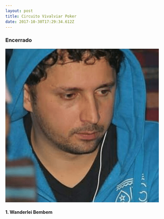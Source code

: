 ```yaml
---
layout: post
title: Circuito Vivalviar Poker
date: 2017-10-30T17:29:34.612Z
---
```

<div class="col-8">

<h3 class="center text-danger">Encerrado</h3>

<div class="team">

<div class="row">

<div class="col-md-4">

<div class="team-player">

<img src="/uploads/1_wanderlei_bembem.png" alt="1. Wanderlei Bembem" class="rounded-circle img-fluid img-raised">

<h4 class="title">1. Wanderlei Bembem</h4>

</div>

</div>

</div>

</div>

</div>

<!--<div class="col-8">

<h3>Ranking:</h3>

<table class="table table-bordered rank">

<thead>

<th>Nome</th>

<th>Pontos</th>

</thead>

<tbody>

<tr>

<td>Wanderlei Bembem</td>

<td>3965</td>

</tr>

<tr>

<td>Márcio Alexandre</td>

<td>3245</td>

</tr>

<tr>

<td>Rafael Rodrigues</td>

<td>3215</td>

</tr>

<tr>

<td>Marcelo Victor</td>

<td>3150</td>

</tr>

<tr>

<td>Luciano Ferreira</td>

<td>2995</td>

</tr>

<tr>

<td>Pedro Brito</td>

<td>2810</td>

</tr>

<tr>

<td>Maikon Hoshi</td>

<td>2790</td>

</tr>

<tr>

<td>André Caldas</td>

<td>2525</td>

</tr>

<tr>

<td>Djerson Alves</td>

<td>2430</td>

</tr>

<tr>

<td>Tiago Rocha</td>

<td>2340</td>

</tr>

<tr>

<td>Thiago Abdalla</td>

<td>2295</td>

</tr>

<tr>

<td>José Lucas</td>

<td>2165</td>

</tr>

<tr>

<td>Cleiton Ties</td>

<td>2140</td>

</tr>

<tr>

<td>Reidir de Melo</td>

<td>1970</td>

</tr>

<tr>

<td>Anderson Alves</td>

<td>1870</td>

</tr>

<tr>

<td>Renê Pereira</td>

<td>1855</td>

</tr>

<tr>

<td>Gustavo Soler</td>

<td>1830</td>

</tr>

<tr>

<td>Alexandre Fonseca</td>

<td>1800</td>

</tr>

<tr>

<td>Wesley Vieira</td>

<td>1730</td>

</tr>

<tr>

<td>Walter Crudo</td>

<td>1675</td>

</tr>

<tr>

<td>Fabiano Chumann</td>

<td>1670</td>

</tr>

<tr>

<td>Miguel Angelo</td>

<td>1610</td>

</tr>

<tr>

<td>Cláudia Villarinho</td>

<td>1490</td>

</tr>

<tr>

<td>Rodrigo Maia</td>

<td>1470</td>

</tr>

<tr>

<td>Paulo Oliveira</td>

<td>1460</td>

</tr>

<tr>

<td>Fábio Rödel</td>

<td>1455</td>

</tr>

<tr>

<td>Cláudio Humberto</td>

<td>1435</td>

</tr>

<tr>

<td>Erigon Wesley</td>

<td>1390</td>

</tr>

<tr>

<td>Diego Braido</td>

<td>1370</td>

</tr>

<tr>

<td>Guilherme Isac</td>

<td>1220</td>

</tr>

<tr>

<td>Miguel Bueno</td>

<td>1195</td>

</tr>

<tr>

<td>Ricardo Vales</td>

<td>1130</td>

</tr>

<tr>

<td>Daniel Santos</td>

<td>1115</td>

</tr>

<tr>

<td>Jean Pierre</td>

<td>1070</td>

</tr>

<tr>

<td>Leandro Freitas</td>

<td>1025</td>

</tr>

<tr>

<td>Jhonathan Ribeiro</td>

<td>1000</td>

</tr>

<tr>

<td>André Tavares</td>

<td>955</td>

</tr>

<tr>

<td>Jessé David</td>

<td>890</td>

</tr>

<tr>

<td>Jair Constancio</td>

<td>870</td>

</tr>

<tr>

<td>Danilo Arenales</td>

<td>800</td>

</tr>

<tr>

<td>Fábio Augusto</td>

<td>780</td>

</tr>

<tr>

<td>Álvaro Neves</td>

<td>770</td>

</tr>

<tr>

<td>Laerte Valadares</td>

<td>750</td>

</tr>

<tr>

<td>Geofran Martins</td>

<td>750</td>

</tr>

<tr>

<td>Jorge Andrade</td>

<td>730</td>

</tr>

<tr>

<td>Felipe Silva</td>

<td>720</td>

</tr>

<tr>

<td>Guilherme Ramos</td>

<td>700</td>

</tr>

<tr>

<td>Leandro Ferreira</td>

<td>700</td>

</tr>

<tr>

<td>José Pedro</td>

<td>680</td>

</tr>

<tr>

<td>Fernando Girodo</td>

<td>680</td>

</tr>

<tr>

<td>Deividi Schwendler</td>

<td>680</td>

</tr>

<tr>

<td>Maurício Garrido</td>

<td>670</td>

</tr>

<tr>

<td>Lucas Gomes</td>

<td>650</td>

</tr>

<tr>

<td>Mateus Faria</td>

<td>640</td>

</tr>

<tr>

<td>Valber Torres</td>

<td>630</td>

</tr>

<tr>

<td>Luiz Ricardo</td>

<td>620</td>

</tr>

<tr>

<td>Emanuel Fernandez</td>

<td>620</td>

</tr>

<tr>

<td>Renan Santos</td>

<td>600</td>

</tr>

<tr>

<td>Sandro Gomes</td>

<td>580</td>

</tr>

<tr>

<td>Evandro Tirelo</td>

<td>580</td>

</tr>

<tr>

<td>Roney Nascimento</td>

<td>560</td>

</tr>

<tr>

<td>Willian Yagui</td>

<td>540</td>

</tr>

<tr>

<td>Luiz Athayde</td>

<td>535</td>

</tr>

<tr>

<td>Matheus Bavilacqua</td>

<td>520</td>

</tr>

<tr>

<td>Fabrício Silva</td>

<td>515</td>

</tr>

<tr>

<td>Jorge Gomes</td>

<td>510</td>

</tr>

<tr>

<td>Lucas Freitas</td>

<td>500</td>

</tr>

<tr>

<td>Neiva Junior</td>

<td>500</td>

</tr>

<tr>

<td>Caio Papalia</td>

<td>500</td>

</tr>

<tr>

<td>Adriano Simões</td>

<td>490</td>

</tr>

<tr>

<td>George Campos</td>

<td>490</td>

</tr>

<tr>

<td>Rafael Oliveira</td>

<td>480</td>

</tr>

<tr>

<td>Vinícius Beretens</td>

<td>480</td>

</tr>

<tr>

<td>Wandernilson Pereira</td>

<td>480</td>

</tr>

<tr>

<td>Tiago Purcino</td>

<td>480</td>

</tr>

<tr>

<td>Murilo Lopes</td>

<td>470</td>

</tr>

<tr>

<td>Rafael Faria</td>

<td>470</td>

</tr>

<tr>

<td>Silas Furlane</td>

<td>460</td>

</tr>

<tr>

<td>Billa Pires</td>

<td>450</td>

</tr>

<tr>

<td>Cristiano Alves</td>

<td>445</td>

</tr>

<tr>

<td>Lauriê Tournier</td>

<td>440</td>

</tr>

<tr>

<td>Anibal Espinoza</td>

<td>440</td>

</tr>

<tr>

<td>Tiago Turini</td>

<td>420</td>

</tr>

<tr>

<td>Vagner Nunes</td>

<td>420</td>

</tr>

<tr>

<td>Robson Vieira</td>

<td>420</td>

</tr>

<tr>

<td>Alexandre Batista</td>

<td>420</td>

</tr>

<tr>

<td>Rafael Pandolfo</td>

<td>410</td>

</tr>

<tr>

<td>ítalo Yuri</td>

<td>400</td>

</tr>

<tr>

<td>Fernando Felito</td>

<td>390</td>

</tr>

<tr>

<td>Pablo Rey</td>

<td>390</td>

</tr>

<tr>

<td>Ricardo Mendes</td>

<td>390</td>

</tr>

<tr>

<td>Wagner Moreira</td>

<td>360</td>

</tr>

<tr>

<td>Cunha Neto</td>

<td>350</td>

</tr>

<tr>

<td>Gabriel Abud</td>

<td>350</td>

</tr>

<tr>

<td>Leonardo Guimarães</td>

<td>340</td>

</tr>

<tr>

<td>Gabriel Rigon</td>

<td>330</td>

</tr>

<tr>

<td>Ronaldo Mansur</td>

<td>330</td>

</tr>

<tr>

<td>Matheus Bacellar</td>

<td>330</td>

</tr>

<tr>

<td>Paulo Rodrigo</td>

<td>320</td>

</tr>

<tr>

<td>João Victor</td>

<td>310</td>

</tr>

<tr>

<td>Poker Mundial</td>

<td>310</td>

</tr>

<tr>

<td>Thesco Silva</td>

<td>310</td>

</tr>

<tr>

<td>Luann Fylippe</td>

<td>310</td>

</tr>

<tr>

<td>Hewerton Castilho</td>

<td>300</td>

</tr>

<tr>

<td>Emerson Souza</td>

<td>290</td>

</tr>

<tr>

<td>Michel Henrique</td>

<td>290</td>

</tr>

<tr>

<td>Wesley Bisineli</td>

<td>290</td>

</tr>

<tr>

<td>Renan Brumatti</td>

<td>290</td>

</tr>

<tr>

<td>Alex Bueno</td>

<td>290</td>

</tr>

<tr>

<td>Thiago Sandoval</td>

<td>260</td>

</tr>

<tr>

<td>Marcos Simões</td>

<td>250</td>

</tr>

<tr>

<td>Mario Ruy</td>

<td>250</td>

</tr>

<tr>

<td>Fernando Araújo</td>

<td>250</td>

</tr>

<tr>

<td>Renan Souza</td>

<td>250</td>

</tr>

<tr>

<td>Duberley Garrido</td>

<td>240</td>

</tr>

<tr>

<td>Francisco Nogueira</td>

<td>240</td>

</tr>

<tr>

<td>João Eduardo</td>

<td>230</td>

</tr>

<tr>

<td>Fernando Souza</td>

<td>220</td>

</tr>

<tr>

<td>Nilson Ribeiro</td>

<td>220</td>

</tr>

<tr>

<td>Leonardo Leal</td>

<td>220</td>

</tr>

<tr>

<td>Lucas Silva</td>

<td>210</td>

</tr>

<tr>

<td>Rosielle Torres</td>

<td>210</td>

</tr>

<tr>

<td>Vinícius Lima</td>

<td>210</td>

</tr>

<tr>

<td>Raílson Mendes</td>

<td>210</td>

</tr>

<tr>

<td>Bruno Batistela</td>

<td>200</td>

</tr>

<tr>

<td>Luiz Kliens</td>

<td>200</td>

</tr>

<tr>

<td>George Panciere</td>

<td>190</td>

</tr>

<tr>

<td>Marcos Paulo</td>

<td>190</td>

</tr>

<tr>

<td>Carlos Campos</td>

<td>190</td>

</tr>

<tr>

<td>Bebeto Altoé</td>

<td>190</td>

</tr>

<tr>

<td>Fabiana Oliveira</td>

<td>180</td>

</tr>

<tr>

<td>Anderson Luiz</td>

<td>180</td>

</tr>

<tr>

<td>Tamara Khouri</td>

<td>170</td>

</tr>

<tr>

<td>José Roberto</td>

<td>170</td>

</tr>

<tr>

<td>Bruno Morita</td>

<td>160</td>

</tr>

<tr>

<td>Régis Cypriano</td>

<td>160</td>

</tr>

<tr>

<td>Hamilton Borges</td>

<td>160</td>

</tr>

<tr>

<td>Lucas Carrero</td>

<td>160</td>

</tr>

<tr>

<td>Frank Mineiro</td>

<td>150</td>

</tr>

<tr>

<td>Rafael Cunha</td>

<td>130</td>

</tr>

<tr>

<td>Alan Paixão</td>

<td>130</td>

</tr>

<tr>

<td>Maurício Santos</td>

<td>130</td>

</tr>

<tr>

<td>Ystanrley José</td>

<td>120</td>

</tr>

<tr>

<td>Hugo Mendes</td>

<td>120</td>

</tr>

<tr>

<td>Edson Mastaioshi</td>

<td>120</td>

</tr>

<tr>

<td>Altair Moraes</td>

<td>120</td>

</tr>

<tr>

<td>Jeferson Cussolim</td>

<td>110</td>

</tr>

<tr>

<td>Armando Sbrissa</td>

<td>110</td>

</tr>

<tr>

<td>Guilherme Pinho</td>

<td>110</td>

</tr>

<tr>

<td>Bruno Matos</td>

<td>100</td>

</tr>

<tr>

<td>David Guilherme</td>

<td>100</td>

</tr>

<tr>

<td>Thiago José</td>

<td>100</td>

</tr>

<tr>

<td>Mayara Franciely</td>

<td>90</td>

</tr>

<tr>

<td>Éverson Nascimento</td>

<td>90</td>

</tr>

<tr>

<td>Frederico Fontana</td>

<td>90</td>

</tr>

<tr>

<td>Marcelo Zortea</td>

<td>80</td>

</tr>

<tr>

<td>Cledson Teixeira</td>

<td>70</td>

</tr>

<tr>

<td>Rogério Schneider</td>

<td>60</td>

</tr>

<tr>

<td>Igor Brito</td>

<td>60</td>

</tr>

<tr>

<td>Ramon Fonseca</td>

<td>50</td>

</tr>

<tr>

<td>Alexandre Faria</td>

<td>50</td>

</tr>

<tr>

<td>Hitalo Azine</td>

<td>50</td>

</tr>

<tr>

<td>Gregory Closs</td>

<td>40</td>

</tr>

<tr>

<td>Kaio Felipe</td>

<td>40</td>

</tr>

<tr>

<td>Junior Porcari</td>

<td>30</td>

</tr>

<tr>

<td>Bruno Soares</td>

<td>30</td>

</tr>

<tr>

<td>Alcione Barião</td>

<td>20</td>

</tr>

<tr>

<td>Filipe Santos</td>

<td>20</td>

</tr>

<tr>

<td>Adriano Zucolotto</td>

<td>10</td>

</tr>

</tbody>

</table>

</div>-->
